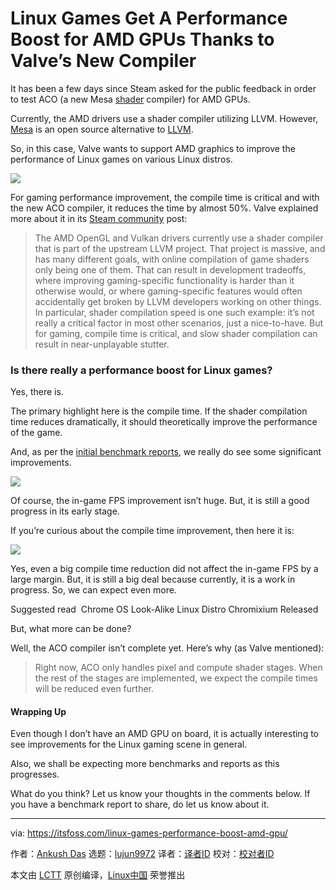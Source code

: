 [#]: collector: (lujun9972)
[#]: translator: (geekpi)
[#]: reviewer: ( )
[#]: publisher: ( )
[#]: url: ( )
[#]: subject: (Linux Games Get A Performance Boost for AMD GPUs Thanks to Valve’s New Compiler)
[#]: via: (https://itsfoss.com/linux-games-performance-boost-amd-gpu/)
[#]: author: (Ankush Das https://itsfoss.com/author/ankush/)

Linux Games Get A Performance Boost for AMD GPUs Thanks to Valve’s New Compiler
======

It has been a few days since Steam asked for the public feedback in order to test ACO (a new Mesa [shader][1] compiler) for AMD GPUs.

Currently, the AMD drivers use a shader compiler utilizing LLVM. However, [Mesa][2] is an open source alternative to [LLVM][3].

So, in this case, Valve wants to support AMD graphics to improve the performance of Linux games on various Linux distros.

![][4]

For gaming performance improvement, the compile time is critical and with the new ACO compiler, it reduces the time by almost 50%. Valve explained more about it in its [Steam community][5] post:

> The AMD OpenGL and Vulkan drivers currently use a shader compiler that is part of the upstream LLVM project. That project is massive, and has many different goals, with online compilation of game shaders only being one of them. That can result in development tradeoffs, where improving gaming-specific functionality is harder than it otherwise would, or where gaming-specific features would often accidentally get broken by LLVM developers working on other things. In particular, shader compilation speed is one such example: it’s not really a critical factor in most other scenarios, just a nice-to-have. But for gaming, compile time is critical, and slow shader compilation can result in near-unplayable stutter.

### Is there really a performance boost for Linux games?

Yes, there is.

The primary highlight here is the compile time. If the shader compilation time reduces dramatically, it should theoretically improve the performance of the game.

And, as per the [initial benchmark reports][6], we really do see some significant improvements.

![][7]

Of course, the in-game FPS improvement isn’t huge. But, it is still a good progress in its early stage.

If you’re curious about the compile time improvement, then here it is:

![][8]

Yes, even a big compile time reduction did not affect the in-game FPS by a large margin. But, it is still a big deal because currently, it is a work in progress. So, we can expect even more.

[][9]

Suggested read  Chrome OS Look-Alike Linux Distro Chromixium Released

But, what more can be done?

Well, the ACO compiler isn’t complete yet. Here’s why (as Valve mentioned):

> Right now, ACO only handles pixel and compute shader stages. When the rest of the stages are implemented, we expect the compile times will be reduced even further.

#### Wrapping Up

Even though I don’t have an AMD GPU on board, it is actually interesting to see improvements for the Linux gaming scene in general.

Also, we shall be expecting more benchmarks and reports as this progresses.

What do you think? Let us know your thoughts in the comments below. If you have a benchmark report to share, do let us know about it.

--------------------------------------------------------------------------------

via: https://itsfoss.com/linux-games-performance-boost-amd-gpu/

作者：[Ankush Das][a]
选题：[lujun9972][b]
译者：[译者ID](https://github.com/译者ID)
校对：[校对者ID](https://github.com/校对者ID)

本文由 [LCTT](https://github.com/LCTT/TranslateProject) 原创编译，[Linux中国](https://linux.cn/) 荣誉推出

[a]: https://itsfoss.com/author/ankush/
[b]: https://github.com/lujun9972
[1]: https://en.wikipedia.org/wiki/Shader
[2]: https://en.wikipedia.org/wiki/Mesa_(computer_graphics)
[3]: https://en.wikipedia.org/wiki/LLVM
[4]: https://i1.wp.com/itsfoss.com/wp-content/uploads/2019/07/Improved-Linux-Gaming.png?resize=800%2C450&ssl=1
[5]: https://steamcommunity.com/games/221410/announcements/detail/1602634609636894200
[6]: https://gist.github.com/pendingchaos/aba1e4c238cf039d17089f29a8c6aa63
[7]: https://i0.wp.com/itsfoss.com/wp-content/uploads/2019/07/fps-improvement-amd.png?fit=800%2C412&ssl=1
[8]: https://i1.wp.com/itsfoss.com/wp-content/uploads/2019/07/compile-time-amd-gpu-linux.png?ssl=1
[9]: https://itsfoss.com/chromixiumos-released/
